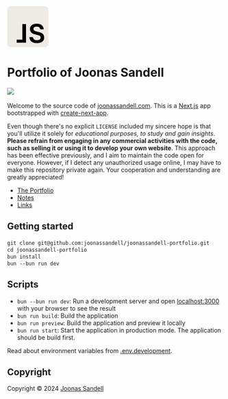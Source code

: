 <p>
  <a href="https://joonassandell.com">
    <img width="96" src="public/static/logo.svg" alt="Joonas Sandell Logomark">
  </a>
</p>

# Portfolio of Joonas Sandell

<p>
  <a href="https://joonassandell.com">
    <img src="https://img.shields.io/github/deployments/joonassandell/joonassandell-portfolio/production?style=flat&logo=vercel&label=vercel">
  </a>
</p>

Welcome to the source code of [joonassandell.com](https://joonassandell.com). This is a [Next.js](https://nextjs.org/) app bootstrapped with [create-next-app](https://github.com/vercel/next.js/tree/canary/packages/create-next-app).

Even though there's no explicit `LICENSE` included my sincere hope is that you'll utilize it solely for _educational purposes, to study and gain insights_. **Please refrain from engaging in any commercial activities with the code, such as selling it or using it to develop your own website**. This approach has been effective previously, and I aim to maintain the code open for everyone. However, if I detect any unauthorized usage online, I may have to make this repository private again. Your cooperation and understanding are greatly appreciated!

- [The Portfolio](https://joonassandell.com)
- [Notes](https://github.com/joonassandell/joonassandell-portfolio/wiki/Notes)
- [Links](https://github.com/joonassandell/joonassandell-portfolio/wiki/Links)

## Getting started

```
git clone git@github.com:joonassandell/joonassandell-portfolio.git
cd joonassandell-portfolio
bun install
bun --bun run dev
```

## Scripts

- `bun --bun run dev`: Run a development server and open [localhost:3000](https://localhost:3000) with your browser to see the result
- `bun run build`: Build the application
- `bun run preview`: Build the application and preview it locally
- `bun run start`: Start the application in production mode. The application should be build first.

Read about environment variables from [.env.development](.env.development).

## Copyright

Copyright © 2024 [Joonas Sandell](https://x.com/joonassandell)
